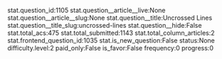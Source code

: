 stat.question_id:1105
stat.question__article__live:None
stat.question__article__slug:None
stat.question__title:Uncrossed Lines
stat.question__title_slug:uncrossed-lines
stat.question__hide:False
stat.total_acs:475
stat.total_submitted:1143
stat.total_column_articles:2
stat.frontend_question_id:1035
stat.is_new_question:False
status:None
difficulty.level:2
paid_only:False
is_favor:False
frequency:0
progress:0
